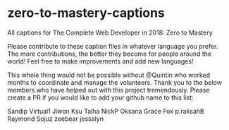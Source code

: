 # zero-to-mastery-captions
All captions for The Complete Web Developer in 2018: Zero to Mastery

Please contribute to these caption files in whatever language you prefer. The more contributions, the better they become for people around the world! Feel free to make improvements and add new languages!

This whole thing would not be possible without @Quintin who worked months to coordinate and manage the volunteers. Thank you to the below members who have helped out with this project tremendously. Please create a PR if you would like to add your github name to this list:

Sandip
Virtual1
Jiwon
Ksu
Talha
NickP
Oksana
Grace Fox
p.raksahB
Raymond
Sojuz
zeebear
jessalyn
